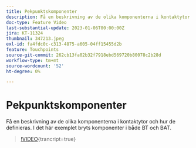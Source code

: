 ```yaml
---
title: Pekpunktskomponenter
description: Få en beskrivning av de olika komponenterna i kontaktytor och hur de definieras. I det här exemplet bryts komponenter i både BT och BAT.
doc-type: Feature Video
last-substantial-update: 2023-01-06T00:00:00Z
jira: KT-11324
thumbnail: 347213.jpeg
exl-id: fa4fdc0c-c313-4875-a605-04ff15455d2b
feature: Touchpoints
source-git-commit: 262cb13fa02b32f7918ebd569720b80078c2b28d
workflow-type: tm+mt
source-wordcount: '52'
ht-degree: 0%

---
```


# Pekpunktskomponenter

Få en beskrivning av de olika komponenterna i kontaktytor och hur de definieras. I det här exemplet bryts komponenter i både BT och BAT.

>[!VIDEO](https://video.tv.adobe.com/v/347213/?learn=on){trancript=true}
